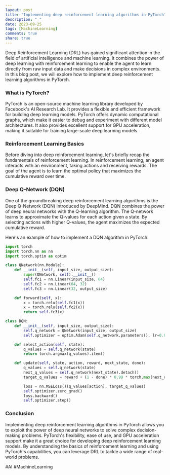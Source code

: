```yaml
---
layout: post
title: "Implementing deep reinforcement learning algorithms in PyTorch"
description: " "
date: 2023-09-25
tags: [MachineLearning]
comments: true
share: true
---
```


Deep Reinforcement Learning (DRL) has gained significant attention in the field of artificial intelligence and machine learning. It combines the power of deep learning with reinforcement learning to enable the agent to learn directly from raw input data and make decisions in complex environments. In this blog post, we will explore how to implement deep reinforcement learning algorithms in PyTorch.

### What is PyTorch?

PyTorch is an open-source machine learning library developed by Facebook's AI Research Lab. It provides a flexible and efficient framework for building deep learning models. PyTorch offers dynamic computational graphs, which make it easier to debug and experiment with different model architectures. It also provides excellent support for GPU acceleration, making it suitable for training large-scale deep learning models.

### Reinforcement Learning Basics

Before diving into deep reinforcement learning, let's briefly recap the fundamentals of reinforcement learning. In reinforcement learning, an agent interacts with an environment, taking actions and receiving rewards. The goal of the agent is to learn the optimal policy that maximizes the cumulative reward over time.

### Deep Q-Network (DQN)

One of the groundbreaking deep reinforcement learning algorithms is the Deep Q-Network (DQN) introduced by DeepMind. DQN combines the power of deep neural networks with the Q-learning algorithm. The Q-network learns to approximate the Q-values for each action given a state. By selecting actions with higher Q-values, the agent maximizes the expected cumulative reward.

Here's an example of how to implement a DQN algorithm in PyTorch:

```python
import torch
import torch.nn as nn
import torch.optim as optim

class QNetwork(nn.Module):
    def __init__(self, input_size, output_size):
        super(QNetwork, self).__init__()
        self.fc1 = nn.Linear(input_size, 64)
        self.fc2 = nn.Linear(64, 32)
        self.fc3 = nn.Linear(32, output_size)

    def forward(self, x):
        x = torch.relu(self.fc1(x))
        x = torch.relu(self.fc2(x))
        return self.fc3(x)

class DQN:
    def __init__(self, input_size, output_size):
        self.q_network = QNetwork(input_size, output_size)
        self.optimizer = optim.Adam(self.q_network.parameters(), lr=0.001)

    def select_action(self, state):
        q_values = self.q_network(state)
        return torch.argmax(q_values).item()

    def update(self, state, action, reward, next_state, done):
        q_values = self.q_network(state)
        next_q_values = self.q_network(next_state).detach()
        target_q_values = reward + (1 - done) * 0.99 * torch.max(next_q_values)

        loss = nn.MSELoss()(q_values[action], target_q_values)
        self.optimizer.zero_grad()
        loss.backward()
        self.optimizer.step()
```

### Conclusion

Implementing deep reinforcement learning algorithms in PyTorch allows you to exploit the power of deep neural networks to solve complex decision-making problems. PyTorch's flexibility, ease of use, and GPU acceleration support make it a great choice for developing deep reinforcement learning models. By understanding the basics of reinforcement learning and using PyTorch's capabilities, you can leverage DRL to tackle a wide range of real-world problems.

#AI #MachineLearning
